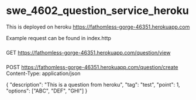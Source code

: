 # swe_4602_question_service_heroku
This is deployed on heroku https://fathomless-gorge-46351.herokuapp.com

Example request can be found in index.http

###
GET https://fathomless-gorge-46351.herokuapp.com/question/view

###
POST https://fathomless-gorge-46351.herokuapp.com/question/create
Content-Type: application/json 

{ 
  "description": "This is a question from heroku",
  "tag": "test",
  "point": 1,
  "options": ["ABC", "DEF", "GHI"]
}
###
